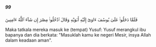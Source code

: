 ##### 99

<span class="ayah">فَلَمَّا دَخَلُوا۟ عَلَىٰ يُوسُفَ ءَاوَىٰٓ إِلَيْهِ أَبَوَيْهِ وَقَالَ ٱدْخُلُوا۟ مِصْرَ إِن شَآءَ ٱللَّهُ ءَامِنِينَ</span>

<span class="ayah_translation">Maka tatkala mereka masuk ke (tempat) Yusuf: Yusuf merangkul ibu bapanya dan dia berkata: "Masuklah kamu ke negeri Mesir, insya Allah dalam keadaan aman".</span>
